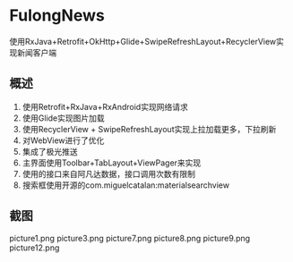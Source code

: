 # FulongNews
使用RxJava+Retrofit+OkHttp+Glide+SwipeRefreshLayout+RecyclerView实现新闻客户端
## 概述
1. 使用Retrofit+RxJava+RxAndroid实现网络请求
2. 使用Glide实现图片加载
3. 使用RecyclerView + SwipeRefreshLayout实现上拉加载更多，下拉刷新
4. 对WebView进行了优化
5. 集成了极光推送
6. 主界面使用Toolbar+TabLayout+ViewPager来实现
7. 使用的接口来自阿凡达数据，接口调用次数有限制
8. 搜索框使用开源的com.miguelcatalan:materialsearchview

## 截图
picture1.png
picture3.png
picture7.png
picture8.png
picture9.png
picture12.png
